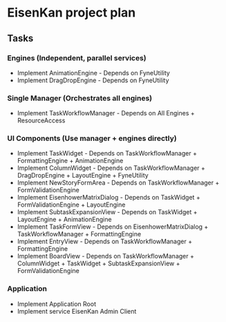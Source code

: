 # EisenKan project plan
## Tasks
### Engines (Independent, parallel services)
- Implement AnimationEngine - Depends on
FyneUtility
- Implement DragDropEngine - Depends on
FyneUtility

### Single Manager (Orchestrates all engines)
- Implement TaskWorkflowManager - Depends on All
Engines + ResourceAccess

### UI Components (Use manager + engines directly)
- Implement TaskWidget - Depends on
TaskWorkflowManager + FormattingEngine +
AnimationEngine
- Implement ColumnWidget - Depends on
TaskWorkflowManager + DragDropEngine +
LayoutEngine + FyneUtility
- Implement NewStoryFormArea - Depends on
TaskWorkflowManager + FormValidationEngine
- Implement EisenhowerMatrixDialog - Depends on
TaskWidget + FormValidationEngine + LayoutEngine
- Implement SubtaskExpansionView - Depends on
TaskWidget + LayoutEngine + AnimationEngine
- Implement TaskFormView - Depends on
EisenhowerMatrixDialog + TaskWorkflowManager +
FormattingEngine
- Implement EntryView - Depends on
TaskWorkflowManager + FormattingEngine
- Implement BoardView - Depends on
TaskWorkflowManager + ColumnWidget + TaskWidget +
SubtaskExpansionView + FormValidationEngine

### Application
- Implement Application Root
- Implement service EisenKan Admin Client